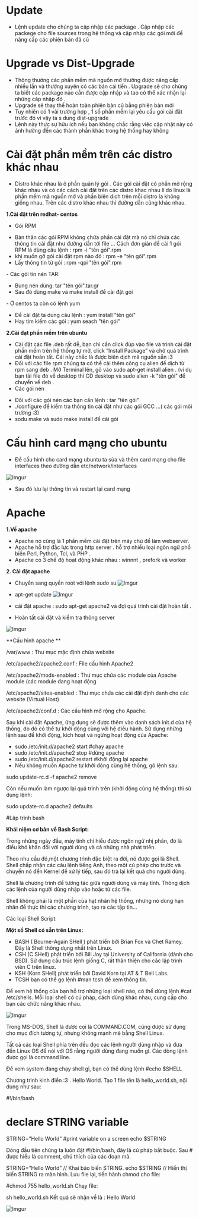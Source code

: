 # Update
- Lệnh update cho chúng ta cập nhập các package . Cập nhập các packege cho file sources trong hệ thống và cập nhập các gói mới để nâng cấp các phiên bản đã cũ 

# Upgrade vs Dist-Upgrade
- Thông thường các phần mềm mã nguồn mở thường được nâng cấp nhiều lần và thường xuyên có các bản cái tiến . Upgrade sẽ cho chúng ta biết các package nào cần được cập nhập và tao có thể xác nhận lại những câp nhập đó . 
- Upgrade sẽ thay thế hoàn toàn phiên bản cũ bằng phiên bản mới
- Tuy nhiên có 1 vài trường hợp , 1 số phần mềm lại yêu cầu gói cài đăt trước đó vì vậy ta s dung dist-upgrade
- Lệnh này thực sự hữu ích nếu bạn không chắc rằng việc cập nhật này có ảnh hưởng đến các thành phần khác trong hệ thống hay không

# Cài đặt phần mềm trên các distro khác nhau 
- Distro khác nhau là ở phần quản lý gói . Các gói cài đặt có phần mở rộng khác nhau và có các cách cài đặt trên các distro khac
nhau lí do linux là phần mềm mã nguồn mở và phần biên dịch trên mỗi distro la không giống nhau. Trên các distro khác nhau thì đường dẫn cũng khác nhau. 

**1.Cài đặt trên redhat- centos**

- Gói RPM
<ul>
<li>Bản thân các gói RPM không chứa phần cài đặt mà nó chỉ chứa các thông tin cài đặt như đường dẫn tới file ... Cách đơn giản để cài 1 gói RPM là dùng câu lệnh : rpm -i "tên gói".rpm 
<li>khi muốn gỡ gói cài đặt rpm nào đó : rpm -e  "tên gói".rpm 
<li>Lấy thông tin từ gói : rpm -qpi  "tên gói".rpm 
</ul>
- Các gói tin nén TAR:
<ul>
<li> Bung nén dùng: tar  "tên gói".tar.gr
<li> Sau đó dùng make và make install để cài đặt gói 
</ul>
- Ở centos ta còn có lệnh yum 
<ul>
<li>Để cài đặt ta dung câu lệnh : yum install  "tên gói" 
<li>Hay tìm kiếm các gói : yum seach  "tên gói"
</ul>

**2.Cài đạt phần mềm trên ubuntu**

- Cài đặt các file .deb  rất dễ, bạn chỉ cần click đúp vào file và trình cài đặt phần mềm trên hệ thống tự mở, click “Install Package” và chờ quá trình cài đặt hoàn tất. Cái này chắc là được biên dịch mã nguồn sẵn :3 
- Đối với các file rpm chúng ta có thể cài thêm công cụ alien để dịch từ rpm sang deb .  Mở Terminal lên, gõ vào sudo apt-get install alien . (ví dụ bạn tải file đó về desktop thì CD desktop và sudo alien -k "tên gói" để chuyển về deb .
- Các gói nén 
<ul>
<li>Đối với các gói nén các bạn cần lệnh : tar "tên gói"
<li> ./configure  để kiểm tra thông tin cài đặt như các gói GCC ...( các gói môi trường :3)
<li>sodu make và sudo make install để cài gói 
</ul>

# Cấu hình card mạng cho ubuntu

- Để cấu hình cho card mạng ubuntu ta sửa và thêm card mạng cho file interfaces theo đường dẫn etc/network/interfaces

![Imgur](http://i.imgur.com/QditsOL.png)

- Sau đó lưu lại thông tin và restart lại card mạng 

# Apache 

**1.Về apache**
- Apache nó cũng là 1 phần mềm cài đặt trên máy chủ để làm webserver.
- Apache hỗ trợ đắc lực trong http server . hỗ trợ nhiều loại ngôn ngữ phổ biến  Perl, Python, Tcl, và PHP .
- Apache có 3 chế độ hoạt động khác nhau : winnnt , prefork và worker 

**2. Cài đặt apache** 

- Chuyển sang quyền root với lệnh sudo su 
![Imgur](http://i.imgur.com/DdqtfM2.png)

- apt-get update 
![Imgur](http://i.imgur.com/OOH2Zkp.png)

- cài đặt apache : sudo apt-get apache2 và đợi quá trình cài đặt hoàn tất .
- Hoàn tất cài đặt và kiểm tra thông server 

![Imgur](http://i.imgur.com/zIoGD4N.png)

**Cấu hình apache **

/var/www : Thư mục mặc định chứa website

/etc/apache2/apache2.conf : File cấu hình Apache2

/etc/apache2/mods-enabled : Thư mục chứa các module của Apache module (các module đang hoạt động

/etc/apache2/sites-enabled : Thư mục chứa các cài đặt định danh cho các website (Virtual Host)

/etc/apache2/conf.d : Các cấu hình mở rộng cho Apache.

Sau khi cài đặt Apache, ứng dụng sẽ được thêm vào danh sách init.d của hệ thống, do đó có thể tự khởi động cùng với hệ điều hành. Sử dụng những lệnh sau để khởi động, kích hoạt và ngừng hoạt động của Apache:

- sudo /etc/init.d/apache2 start #chạy apache
- sudo /etc/init.d/apache2 stop #dừng apache
- sudo /etc/init.d/apache2 restart #khởi động lại apache
- Nếu không muốn Apache tự khởi động cùng hệ thống, gõ lệnh sau:

sudo update-rc.d -f apache2 remove

Còn nếu muốn làm ngược lại quá trình trên (khởi động cùng hệ thống) thì sử dụng lệnh:

sudo update-rc.d apache2 defaults

#Lập trình bash 

**Khái niệm cơ bản về Bash Script:**

Trong những ngày đầu, máy tính chỉ hiểu được ngôn ngữ nhị phân, đó là điều khó khăn đối với người dùng và cả những nhà phát triển.

Theo nhu cầu đó,một chương trình đặc biệt ra đời, nó được gọi là Shell. Shell chấp nhận các câu lệnh tiếng Anh, theo một cú pháp cho trước và chuyển nó đển Kernel để xử lý tiếp, sau đó trả lại kết quả cho người dùng.

Shell là chương trình để tương tác giữa người dùng và máy tính. Thông dịch các lệnh của người dùng nhập vào hoặc từ các file.

Shell không phải là một phần của hạt nhân hệ thống, nhưng nó dùng hạn nhân để thực thi các chương trình, tạo ra các tập tin…

Các loại Shell Script:

**Một số Shell có sẵn trên Linux:**

- BASH ( Bourne-Again SHell ) phát triển bởi Brian Fox và Chet Ramey. Đây là Shell thông dụng nhất trên Linux.
- CSH (C SHell) phát triển bởi Bill Joy tại University of California (dành cho BSD). Sử dụng cấu trúc lệnh giống C, rất thân thiện cho các lập trình viên C trên linux.
- KSH (Korn SHell) phát triển bởi David Korn tại AT & T Bell Labs.
- TCSH bạn có thể gọ lệnh #man tcsh để xem thông tin.

Để xem hệ thống của bạn hỗ trợ những loại shell nào, có thể dùng lệnh #cat /etc/shells. Mỗi loại shell có cú pháp, cách dùng khác nhau, cung cấp cho bạn các chức năng khác nhau.

![Imgur](http://i.imgur.com/fh1S499.png)

Trong MS-DOS, Shell là được cọi là COMMAND.COM, cũng được sử dụng cho mục đích tương tự, nhưng không mạnh mẽ bằng Shell Linux.

Tất cả các loại Shell phía trên đều đọc các lệnh người dùng nhập và đưa đến Linux OS để nói với OS rằng người dùng đang muốn gì. Các dòng lệnh được gọi là command line.

Để xem system đang chạy shell gì, bạn có thể dùng lệnh #echo $SHELL

Chương trình kinh điển :3 . Hello World. Tạo 1 file tên là hello_world.sh, nội dung như sau:

#!/bin/bash
# declare STRING variable
STRING=”Hello World”
#print variable on a screen
echo $STRING

Dòng đầu tiên chúng ta luôn đặt #!/bin/bash, đây là cú pháp bắt buộc. Sau # được hiểu là comment, chú thích của các đoạn mã.

STRING=”Hello World” // Khai báo biến STRING.
echo $STRING // Hiển thị biến STRING ra màn hình.
Lưu file lại, tiến hành chmod cho file:

#chmod 755 hello_world.sh
Chạy file:

sh hello_world.sh
Kết quả sẽ nhận về là : Hello World

![Imgur](http://i.imgur.com/6oBAP6Z.png)

